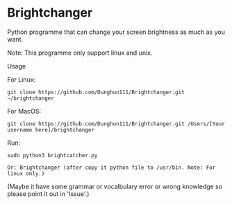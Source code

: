 # Brightchanger
Python programme that can change your screen brightness as much as you want.

Note: This programme only support linux and unix.

Usage

For Linux:

    git clone https://github.com/Dunghun111/Brightchanger.git ~/brightchanger

For MacOS:
    
    git clone https://github.com/Dunghun111/Brightchanger.git /Users/[Your username here]/brightchanger
    
Run:

    sudo python3 brightcatcher.py

    Or: Brightchanger (after copy it python file to /usr/bin. Note: For linux only.)
    
    
(Maybe it have some grammar or vocalbulary error or wrong knowledge so please point it out in 'Issue'.)
